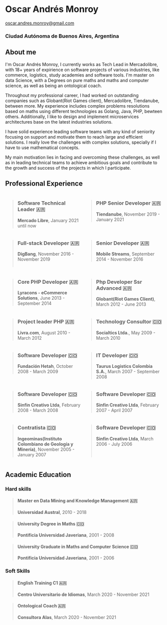 <style>
.wrapper {
    display: grid;
    grid-template-columns: 1fr 1fr;
}
</style>

# Oscar Andrés Monroy
oscar.andres.monroy@gmail.com
### Ciudad Autónoma de Buenos Aires, Argentina


About me
-----------------------
I'm Oscar Andrés Monroy, I currently works as Tech Lead in Mercadolibre, with 18+ years of expirience on software projects of various industries, like commerce, logistics, study academies and software tools. I'm master on data Science, with a Degrees on pure maths and maths and computer science, as well as being an ontological coach.

Throughout my professional career, I had worked on outstanding companies such as Globant(Riot Games client), Mercadolibre, Tiendanube, between more.  My experience includes complex problems resolutions based on maths using different technologies as Golang, Java, PHP, bewteen others.  Additionally, I like to design and implement microservices architectures base on the latest industries solutions. 

I have solid experience leading software teams with any kind of seniority focusing on support and motivate them to reach large and efficient solutions. I really love the challenges with complex solutions, specially if I have to use mathematical concepts.

My main motivation lies in facing and overcoming these challenges, as well as in leading technical teams to achieve ambitious goals and contribute to the growth and success of the projects in which I participate.


Professional Experience
-----------------------

<div class="wrapper">
<div>

> ### Software Technical Leader  :argentina:
> **Mercado Libre**, January 2021 until now

</div>
<div>

> ### PHP Senior Developer :argentina:
> **Tiendanube**, November 2019 - January 2021

</div>

<div>

> ### Full-stack Developer :argentina:
> **DigBang**, November 2016 - November 2019<br>&nbsp;

</div>
<div>

> ### Senior Developer :argentina:
> **Mobile Streams**, September 2014 - November 2016

</div>
<div>

> ### Core PHP Developer :argentina:
> **Lyracons - eCommerce Solutions**, June 2013 - September 2014

</div>
<div>

> ### Php Developer Ssr Advanced :argentina:
> **Globant(Riot Games Client)**, March 2012 - June 2013

</div>
<div>

> ### Project leader PHP :argentina:
> **Livra.com**, August 2010 - March 2012

</div>
<div>

> ### Technology Consultor :colombia:
> **Socialtics Ltda.**, May 2009 - March 2010

</div>
<div>

> ### Software Developer :colombia:
> **Fundación Hetah**, October 2008 - March 2009

</div>
<div>

> ### IT Developer :colombia:
> **Taurus Logistics Colombia S.A.**, March 2007 - September 2008

</div>
<div>

> ### Software Developer :colombia:
> **Sinfin Creativo Ltda**, February 2008 - March 2008

</div>
<div>

> ### Software Developer :colombia:
> **Sinfin Creativo Ltda**, February 2007 - April 2007

</div>
<div>

> ### Contratista :colombia:
> **Ingeominas(Instituto Colombiano de Geología y Minería)**, November 2005 - January 2007

</div>
<div>

> ### Software Developer :colombia:
> **Sinfin Creativo Ltda**, March 2006 - July 2006<br>&nbsp;<br>&nbsp;

</div>
</div>


## Academic Education

### Hard skills

> #### Master en Data Mining and Knowledge Management :argentina:
> **Universidad Austral**, 2010 - 2018

> #### University Degree in Maths :colombia:
> **Pontificia Universidad Javeriana**, 2001 - 2008

> #### University Graduate in Maths and Computer Science :colombia:
> **Pontificia Universidad Javeriana**, 2001 - 2006

### Soft Skills
> #### English Training C1 :argentina:
> **Centro Universitario de Idiomas**, March 2020 - November 2021

> #### Ontological Coach :argentina:
> **Consultora Alas**, March 2020 - November 2021
